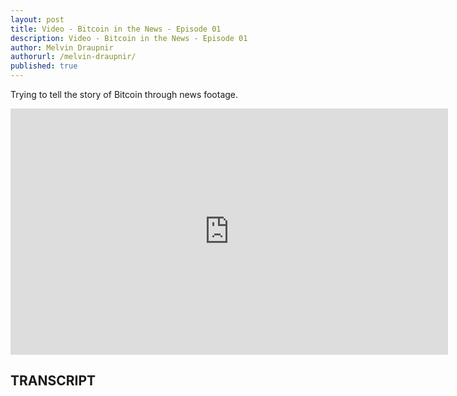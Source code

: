 ```yaml
---
layout: post
title: Video - Bitcoin in the News - Episode 01
description: Video - Bitcoin in the News - Episode 01
author: Melvin Draupnir
authorurl: /melvin-draupnir/
published: true
---
```


<p>Trying to tell the story of Bitcoin through news footage.</p>

<center><iframe width="700" height="394" src="https://www.youtube.com/embed/G314jRumV_8" frameborder="0" allowfullscreen></iframe></center>

<h2>TRANSCRIPT</h2>
